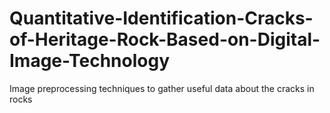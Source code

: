 # Quantitative-Identification-Cracks-of-Heritage-Rock-Based-on-Digital-Image-Technology
Image preprocessing techniques to gather useful data about the cracks in rocks
